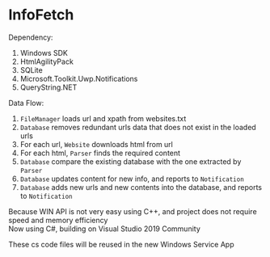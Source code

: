 # InfoFetch  

Dependency:  
1. Windows SDK  
2. HtmlAgilityPack  
3. SQLite  
4. Microsoft.Toolkit.Uwp.Notifications  
5. QueryString.NET  

Data Flow:  
1. `FileManager` loads url and xpath from websites.txt  
2. `Database` removes redundant urls data that does not exist in the loaded urls  
4. For each url, `Website` downloads html from url  
5. For each html, `Parser` finds the required content  
6. `Database` compare the existing database with the one extracted by `Parser`  
7. `Database` updates content for new info, and reports to `Notification`  
8. `Database` adds new urls and new contents into the database, and reports to `Notification`


Because WIN API is not very easy using C++, and project does not require speed and memory efficiency  
Now using C#, building on Visual Studio 2019 Community  

These cs code files will be reused in the new Windows Service App  